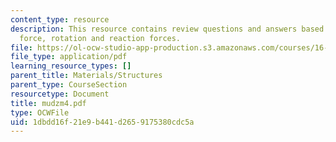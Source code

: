 ```yaml
---
content_type: resource
description: This resource contains review questions and answers based on vertical
  force, rotation and reaction forces.
file: https://ol-ocw-studio-app-production.s3.amazonaws.com/courses/16-01-unified-engineering-i-ii-iii-iv-fall-2005-spring-2006/1dbdd16f21e9b441d2659175380cdc5a_mudzm4.pdf
file_type: application/pdf
learning_resource_types: []
parent_title: Materials/Structures
parent_type: CourseSection
resourcetype: Document
title: mudzm4.pdf
type: OCWFile
uid: 1dbdd16f-21e9-b441-d265-9175380cdc5a
---
```

